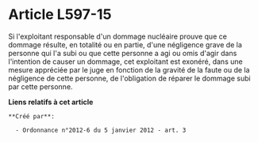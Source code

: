# Article L597-15

Si l'exploitant responsable d'un dommage nucléaire prouve que ce dommage résulte, en totalité ou en partie, d'une négligence
grave de la personne qui l'a subi ou que cette personne a agi ou omis d'agir dans l'intention de causer un dommage, cet
exploitant est exonéré, dans une mesure appréciée par le juge en fonction de la gravité de la faute ou de la négligence de
cette personne, de l'obligation de réparer le dommage subi par cette personne.

**Liens relatifs à cet article**

	**Créé par**:

	  - Ordonnance n°2012-6 du 5 janvier 2012 - art. 3
